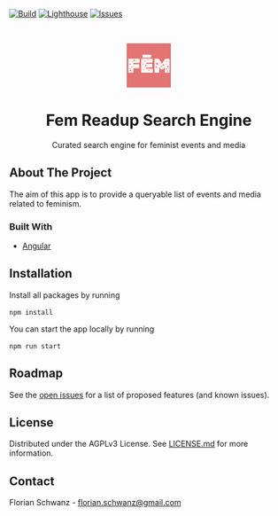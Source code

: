 [![Build](https://github.com/florianschwanz/fem-readup-search-engine-ng/actions/workflows/build-app-workflow.yml/badge.svg?branch=main)](https://github.com/florianschwanz/fem-readup-search-engine-ng/actions/workflows/build-app-workflow.yml)
[![Lighthouse](https://github.com/fem-readup/fem-readup-search-engine-ng/actions/workflows/lighthouse.yml/badge.svg)](https://github.com/fem-readup/fem-readup-search-engine-ng/actions/workflows/lighthouse.yml)
[![Issues](https://img.shields.io/github/issues/florianschwanz/fem-readup-search-engine-ng)](https://github.com/florianschwanz/fem-readup-search-engine-ng/issues)

<br />
<p align="center">
  <a href="https://github.com/florianschwanz/fem-readup-search-engine-ng">
    <img src="./logo.png" alt="Logo" width="80" height="80">
  </a>

  <h1 align="center">Fem Readup Search Engine</h1>

  <p align="center">
    Curated search engine for feminist events and media
  </p>
</p>

## About The Project

The aim of this app is to provide a queryable list of events and media related to feminism.

### Built With

* [Angular](https://angular.io/)

## Installation

Install all packages by running

```
npm install
```

You can start the app locally by running

```
npm run start
```


## Roadmap

See the [open issues](https://github.com/florianschwanz/fem-readup-search-engine-ng/issues) for a list of proposed features (and
known issues).

## License

Distributed under the AGPLv3 License. See [LICENSE.md](./LICENSE.md) for more information.

## Contact

Florian Schwanz - florian.schwanz@gmail.com
